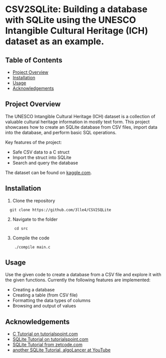 
# CSV2SQLite: Building a database with SQLite using the UNESCO Intangible Cultural Heritage (ICH) dataset as an example.

## Table of Contents

- [Project Overview](##project-overview)
- [Installation](##installation)
- [Usage](##usage)
- [Acknowledgements](##acknowledgements)

## Project Overview

The UNESCO Intangible Cultural Heritage (ICH) dataset is a collection of valuable cultural heritage information in mostly text form. This project showcases how to create an SQLite database from CSV files, import data into the database, and perform basic SQL operations.

Key features of the project:

- Safe CSV data to a C struct
- Import the struct into SQLite
- Search and query the database

The dataset can be found on [kaggle.com](https://www.kaggle.com/datasets/joebeachcapital/unesco-dive-into-intangible-cultural-heritage).
  


## Installation

1. Clone the repository

```shell
  git clone https://github.com/3lle4/CSV2SQLite
```

2. Navigate to the folder

```shell
    cd src
```

3. Compile the code

```shell
    ./compile main.c
```

## Usage

Use the given code to create a database from a CSV file and explore it with the given functions. Currently the following features are implemented: 
- Creating a database 
- Creating a table (from CSV file)
- Formatting the data types of columns
- Browsing and output of values


## Acknowledgements
 - [C Tutorial on tutorialspoint.com](https://www.tutorialspoint.com/cprogramming/index.htm)
 - [SQLite Tutorial on tutorialspoint.com](https://www.tutorialspoint.com/sqlite/index.htm)
 - [SQLite Tutorial from zetcode.com](https://zetcode.com/db/sqlitec/)
 - [another SQLite Tutorial, algoLancer at YouTube](https://www.youtube.com/watch?v=-C5HSdPU3TI&t=1s)
